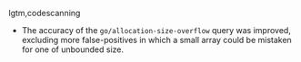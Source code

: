 lgtm,codescanning
* The accuracy of the `go/allocation-size-overflow` query was improved, excluding more false-positives in which a small array could be mistaken for one of unbounded size.
